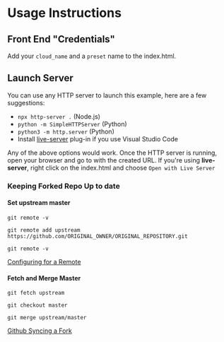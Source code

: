 # Usage Instructions

## Front End "Credentials"  
Add your `cloud_name` and a `preset` name to the index.html.

## Launch Server
You can use any HTTP server to launch this example, here are a few suggestions:

* `npx http-server .` (Node.js)
* `python -m SimpleHTTPServer` (Python)
* `python3 -m http.server` (Python)
* Install [live-server](https://marketplace.visualstudio.com/items?itemName=ritwickdey.LiveServer) plug-in if you use Visual Studio Code

Any of the above options would work. Once the HTTP server is running, open your browser and go to with the created URL. If you're using **live-server**, right click on the index.html and choose `Open with Live Server` 

### Keeping Forked Repo Up to date
#### Set upstream master

`git remote -v` 

`git remote add upstream https://github.com/ORIGINAL_OWNER/ORIGINAL_REPOSITORY.git`

`git remote -v`

[Configuring for a Remote](https://help.github.com/en/github/collaborating-with-issues-and-pull-requests/configuring-a-remote-for-a-fork)

#### Fetch and Merge Master

`git fetch upstream` 

`git checkout master`

`git merge upstream/master` 

[Github Syncing a Fork](https://help.github.com/en/github/collaborating-with-issues-and-pull-requests/syncing-a-fork)